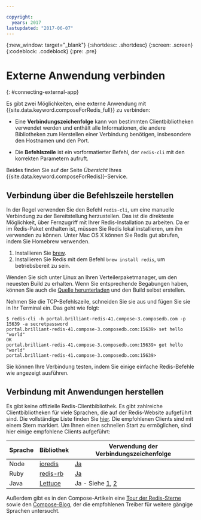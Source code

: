```yaml
---

copyright:
  years: 2017
lastupdated: "2017-06-07"
---
```


{:new_window: target="_blank"}
{:shortdesc: .shortdesc}
{:screen: .screen}
{:codeblock: .codeblock}
{:pre: .pre}

# Externe Anwendung verbinden
{: #connecting-external-app}

Es gibt zwei Möglichkeiten, eine externe Anwendung mit {{site.data.keyword.composeForRedis_full}} zu verbinden:

- Eine **Verbindungszeichenfolge** kann von bestimmten Clientbibliotheken verwendet werden und enthält alle Informationen, die andere Bibliotheken zum Herstellen einer Verbindung benötigen, insbesondere den Hostnamen und den Port.

- Die **Befehlszeile** ist ein vorformatierter Befehl, der `redis-cli` mit den korrekten Parametern aufruft. 

Beides finden Sie auf der Seite *Übersicht* Ihres {{site.data.keyword.composeForRedis}}-Service.

## Verbindung über die Befehlszeile herstellen

In der Regel verwenden Sie den Befehl `redis-cli`, um eine manuelle Verbindung zu der Bereitstellung herzustellen. Das ist die direkteste Möglichkeit, über Fernzugriff mit Ihrer Redis-Installation zu arbeiten. Da er im Redis-Paket enthalten ist, müssen Sie Redis lokal installieren, um ihn verwenden zu können. Unter Mac OS X können Sie Redis gut abrufen, indem Sie Homebrew verwenden.

1. Installieren Sie [brew](http://brew.sh).
2. Installieren Sie Redis mit dem Befehl `brew install redis`, um betriebsbereit zu sein.

Wenden Sie sich unter Linux an Ihren Verteilerpaketmanager, um den neuesten Build zu erhalten. Wenn Sie entsprechende Begabungen haben, können Sie auch die [Quelle herunterladen](http://redis.io/download) und den Build selbst erstellen. 

Nehmen Sie die TCP-Befehlszeile, schneiden Sie sie aus und fügen Sie sie in Ihr Terminal ein. Das geht wie folgt:
```shell
$ redis-cli -h portal.brilliant-redis-41.compose-3.composedb.com -p 15639 -a secretpassword
portal.brilliant-redis-41.compose-3.composedb.com:15639> set hello "world"
OK
portal.brilliant-redis-41.compose-3.composedb.com:15639> get hello
"world"
portal.brilliant-redis-41.compose-3.composedb.com:15639>

```
Sie können Ihre Verbindung testen, indem Sie einige einfache Redis-Befehle wie angezeigt ausführen.

## Verbindung mit Anwendungen herstellen

Es gibt keine offizielle Redis-Clientbibliothek. Es gibt zahlreiche Clientbibliotheken für viele Sprachen, die auf der Redis-Website aufgeführt sind. Die vollständige Liste finden Sie [hier](http://redis.io/clients). Die empfohlenen Clients sind mit einem Stern markiert. Um Ihnen einen schnellen Start zu ermöglichen, sind hier einige empfohlene Clients aufgeführt:       

Sprache|Bibliothek|Verwendung der Verbindungszeichenfolge
----------|----------|-----------
Node|[ioredis](https://github.com/luin/ioredis)|[Ja](https://github.com/luin/ioredis#connect-to-redis)
Ruby|[redis-rb](https://github.com/redis/redis-rb)|[Ja](http://www.rubydoc.info/github/redis/redis-rb/master/Redis%3Ainitialize)
Java|[Lettuce](https://github.com/mp911de/lettuce)|Ja - Siehe [1](https://github.com/mp911de/lettuce/wiki/Redis-URI-and-connection-details), [2](https://lettuce.io/core/release/api/io/lettuce/core/RedisClient.html)

Außerdem gibt es in den Compose-Artikeln eine [Tour der Redis-Sterne](https://www.compose.com/articles/a-tour-of-the-redis-stars-2/) sowie den [Compose-Blog](https://www.compose.com/articles/), der die empfohlenen Treiber für weitere gängige Sprachen untersucht.
